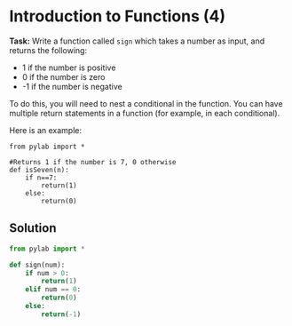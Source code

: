 # Introduction to Functions (4)

**Task:** Write a function called `sign` which takes a number as input, and returns the following:
* 1 if the number is positive
* 0 if the number is zero
* -1 if the number is negative

To do this, you will need to nest a conditional in the function. You can have multiple return statements in a function (for example, in each conditional).

Here is an example:

```
from pylab import *

#Returns 1 if the number is 7, 0 otherwise
def isSeven(n):
    if n==7:
        return(1)
    else:
        return(0)

```

## Solution
```python
from pylab import *

def sign(num):
    if num > 0:
        return(1)
    elif num == 0:
        return(0)
    else:
        return(-1)
```
